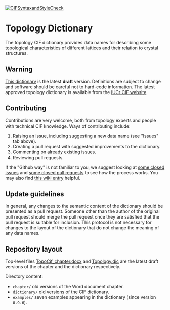 [![CIFSyntaxandStyleCheck](https://github.com/COMCIFS/TopoCif/actions/workflows/main.yml/badge.svg)](https://github.com/COMCIFS/TopoCif/actions)

# Topology Dictionary

The topology CIF dictionary provides data names for describing some topological characteristics of different lattices and their relation to crystal structures.

## Warning

[This dictionary](Topology.dic) is the latest **draft** version. Definitions are subject to change and software should be careful not to hard-code information.
The latest approved topology dictionary is available from the [IUCr CIF website](https://www.iucr.org/resources/cif/dictionaries).

## Contributing

Contributions are very welcome, both from topology experts and people with technical CIF knowledge.
Ways of contributing include:

1. Raising an issue, including suggesting a new data name (see "Issues" tab above).
2. Creating a pull request with suggested improvements to the dictionary.
3. Commenting on already existing issues.
4. Reviewing pull requests.

If the "Github way" is not familiar to you, we suggest looking at [some closed issues](https://github.com/COMCIFS/TopoCif/issues?q=is%3Aissue+is%3Aclosed) and [some closed pull requests](https://github.com/COMCIFS/TopoCif/issues?q=is%3Apr+is%3Aclosed) to see how the process works.
You may also find [this wiki entry](https://github.com/COMCIFS/cif_core/wiki/Getting-started-with-Github-and-Git-for-development-of-CIF-dictionaries) helpful.

## Update guidelines

In general, any changes to the semantic content of the dictionary should be presented as a pull request.
Someone other than the author of the original pull request should merge the pull request once they are satisfied that the pull request is suitable for inclusion.
This protocol is not necessary for changes to the layout of the dictionary that do not change the meaning of any data names.

## Repository layout

Top-level files [TopoCif_chapter.docx](TopoCif_chapter.docx) and [Topology.dic](Topology.dic) are the latest draft versions of the chapter and the dictionary respectively.

Directory content:
* `chapter/`    old versions of the Word document chapter.
* `dictionary/` old versions of the CIF dictionary.
* `examples/`   seven examples appearing in the dictionary (since version `0.9.6`).
